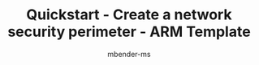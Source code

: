 ---
title: Quickstart - Create a network security perimeter - ARM Template
description: Learn how to create a network security perimeter for an Azure resource using the Azure Resource Manager template. This example demonstrates the creation of a network security perimeter for an Azure Key Vault.
author: mbender-ms
ms.author: mbender
ms.service: azure-private-link
ms.custom:
  - ignite-2024
ms.topic: quickstart
ms.date: 11/04/2024
#CustomerIntent: As a network administrator, I want to create a network security perimeter for an Azure resource in the Azure Resource Manager template, so that I can control the network traffic to and from the resource.
---